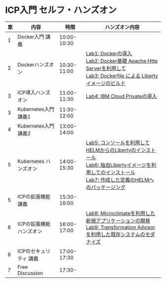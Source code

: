 # ICP入門 セルフ・ハンズオン 

|章|内容|時間|ハンズオン内容|
|--|---|---|---------------------------|
|1|Docker入門 講義|10:00-10:30| |
|2|Dockerハンズオン|10:30-11:00|[Lab1: Dockerの導入](https://github.com/ICpTrial/ICPSelfLab/blob/master/Lab1_DockerInstall.md)<br>[Lab2: Docker基礎 Apache Http Serverを利用して](https://github.com/ICpTrial/ICPSelfLab/blob/master/Lab2_DockerBasic.md)<br>[Lab3: Dockerfile による Libertyイメージのビルド](https://github.com/ICpTrial/ICPSelfLab/blob/master/Lab3_CreateDockerfile.md)|
|3|ICP導入ハンズオン|11:00-11:30|[Lab4: IBM Cloud Privateの導入](https://github.com/ICpTrial/ICPSelfLab/blob/master/Lab4_ICPInstall.md)|
|3|Kubernetes入門 講義1|11:30-12:00| |
|4|Kubernetes入門 講義2|13:00-14:00| |
|5|Kubernetes ハンズオン|14:00-15:30|[Lab5: コンソールを利用してHELMからのLibertyのインストール](https://github.com/ICpTrial/ICPSelfLab/blob/master/Lab5_ICPconsole.md)<br>[Lab6: 独自Libertyイメージを利用してのインストール](https://github.com/ICpTrial/ICPSelfLab/blob/master/Lab6_kubeDeployOnICP.md) <br>[Lab7: 作成した定義のHELMへのパッケージング](https://github.com/ICpTrial/ICPSelfLab/blob/master/Lab7_Helm.md)|
|5|ICPの拡張機能 講義|15:30-16:00| |
|6|ICPの拡張機能 ハンズオン|16:00-17:00|[Lab8: Microclimateを利用した新規アプリケーションの開発](https://github.com/ICpTrial/ICPSelfLab/blob/master/Lab8_Microclimate.md)<br>[Lab9: Transformation Advisorを利用した既存システムのモダナイズ](https://github.com/ICpTrial/ICPSelfLab/blob/master/Lab9_TransformationAdvisor.md)|
|6|ICPのセキュリティ 講義|17:00-17:30| |
|7|Free Discussion |17:30- | |
